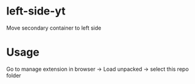# left-side-yt
 Move secondary container to left side
# Usage
 Go to manage extension in browser -> Load unpacked -> select this repo folder
